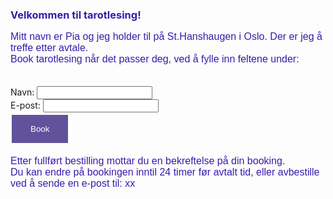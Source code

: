 <font color="391baa"> <h3>Velkommen til tarotlesing!</h3></font>
    <p style="font-family: 'Arial'; font-size: 16px; color: 391baa;">
Mitt navn er Pia og jeg holder til p&aring;  St.Hanshaugen i Oslo. Der er jeg  	&aring;  treffe etter avtale. <br>
Book tarotlesing n&aring;r det passer deg, ved &aring; fylle inn feltene under:<br><br>
    </p>

 <style>
      input[type=submit] {
        background-color: #62529c;
        border: none;
        color: white;
        padding: 15px 30px;
        text-decoration: none;
        margin: 4px 2px;
        cursor: pointer;
      }
    </style>


 <form>
  <label for="navn">Navn:   </label> <input type="text" id="navn" name="navn"><br>
  <label for="epost">E-post:</label> <input type="text" id="epost" name="epost"><br>
  <input type="submit" value="Book">
</form> 

<p style="font-family: 'Arial'; font-size: 16px; color: 391baa;">
Etter fullf&oslash;rt bestilling mottar du en bekreftelse p&aring; din booking.<br>
Du kan endre p&aring; bookingen inntil 24 timer f&oslash;r avtalt tid, eller avbestille ved &aring; sende en e-post til: xx <br>
</p>

